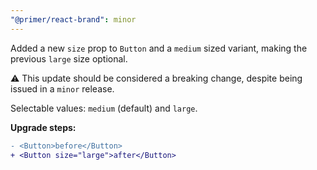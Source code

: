 ```yaml
---
"@primer/react-brand": minor
---
```


Added a new `size` prop to `Button` and a `medium` sized variant, making the previous `large` size optional.

⚠️ This update should be considered a breaking change, despite being issued in a `minor` release. 

Selectable values: `medium` (default) and `large`.

**Upgrade steps:**

```diff
- <Button>before</Button>
+ <Button size="large">after</Button>
